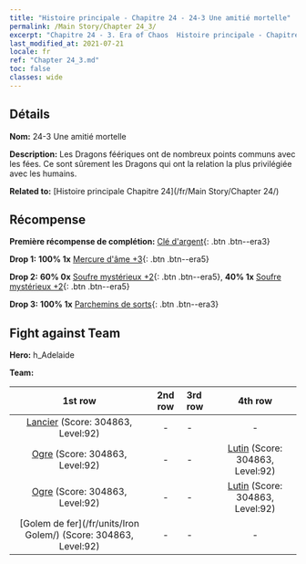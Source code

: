 ```yaml
---
title: "Histoire principale - Chapitre 24 - 24-3 Une amitié mortelle"
permalink: /Main Story/Chapter 24_3/
excerpt: "Chapitre 24 - 3. Era of Chaos  Histoire principale - Chapitre 24_3. 24-3 Une amitié mortelle"
last_modified_at: 2021-07-21
locale: fr
ref: "Chapter 24_3.md"
toc: false
classes: wide
---
```


## Détails

 **Nom:** 24-3 Une amitié mortelle

 **Description:** Les Dragons féériques ont de nombreux points communs avec les fées. Ce sont sûrement les Dragons qui ont la relation la plus privilégiée avec les humains.

 **Related to:** [Histoire principale Chapitre 24](/fr/Main Story/Chapter 24/)

## Récompense

 **Première récompense de complétion:** [Clé d'argent](/ItemsFR/con_693/){: .btn .btn--era3}

 **Drop 1:** **100% 1x** [Mercure d'âme +3](/ItemsFR/mat_84/){: .btn .btn--era5}

 **Drop 2:** **60% 0x** [Soufre mystérieux +2](/ItemsFR/mat_78/){: .btn .btn--era5}, **40% 1x** [Soufre mystérieux +2](/ItemsFR/mat_78/){: .btn .btn--era5}

 **Drop 3:** **100% 1x** [Parchemins de sorts](/ItemsFR/con_694/){: .btn .btn--era3}


## Fight against Team
 **Hero:** h_Adelaide

 **Team:**


  | 1st row | 2nd row | 3rd row | 4th row |
  |:----:|:----:|:----|:----:|
  | [Lancier](/fr/units/Pikeman/) (Score: 304863, Level:92)  | - | - | - |
  | [Ogre](/fr/units/Ogre/) (Score: 304863, Level:92)  | - | - | [Lutin](/fr/units/Gremlin/) (Score: 304863, Level:92)  |
  | [Ogre](/fr/units/Ogre/) (Score: 304863, Level:92)  | - | - | [Lutin](/fr/units/Gremlin/) (Score: 304863, Level:92)  |
  | [Golem de fer](/fr/units/Iron Golem/) (Score: 304863, Level:92)  | - | - | - |


